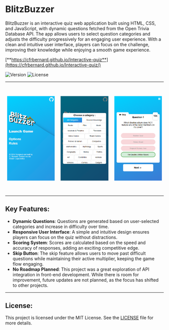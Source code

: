 # BlitzBuzzer

BlitzBuzzer is an interactive quiz web application built using HTML, CSS, and JavaScript, with dynamic questions fetched from the Open Trivia Database API. The app allows users to select question categories and adjusts the difficulty progressively for an engaging user experience. With a clean and intuitive user interface, players can focus on the challenge, improving their knowledge while enjoying a smooth game experience.

[**https://cfrbernard.github.io/Interactive-quiz**](https://cfrbernard.github.io/Interactive-quiz/)

![Version](https://img.shields.io/badge/version-v1.1.0-blue)
![License](https://img.shields.io/github/license/cfrBernard/MaskMapWizard)

---

<br>

<p align="center">
  <img src="resources/img/demo/chrome_bKB3HqwtzT.png/" alt="Screenshot 1" width="30%" />
  &nbsp;&nbsp;&nbsp;
  <img src="resources/img/demo/chrome_gnxeOmKWMx.png" alt="Screenshot 2" width="30%" />
  &nbsp;&nbsp;&nbsp;
  <img src="resources/img/demo/chrome_CqCYHOPyay.png" alt="Screenshot 2" width="30%" />
</p>

<br>

---

## Key Features:
- **Dynamic Questions**: Questions are generated based on user-selected categories and increase in difficulty over time.
- **Responsive User Interface**: A simple and intuitive design ensures players can focus on the quiz without distractions.
- **Scoring System**: Scores are calculated based on the speed and accuracy of responses, adding an exciting competitive edge.
- **Skip Button**: The skip feature allows users to move past difficult questions while maintaining their active multiplier, keeping the game flow engaging.
- **No Roadmap Planned**: This project was a great exploration of API integration in front-end development. While there is room for improvement, future updates are not planned, as the focus has shifted to other projects.

---

## License:
This project is licensed under the MIT License. See the [LICENSE](LICENSE.md) file for more details.
